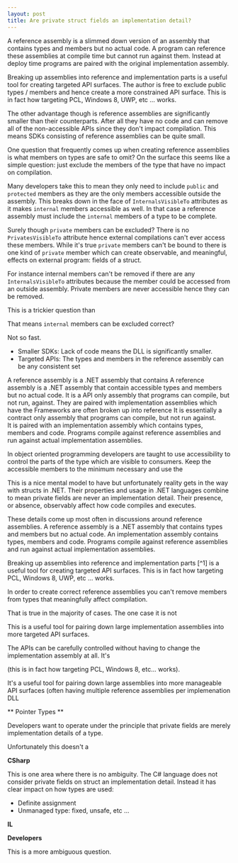 ```yaml
---
layout: post
title: Are private struct fields an implementation detail?
---
```


A reference assembly is a slimmed down version of an assembly that contains types and members but no actual code.  A program can reference these assemblies at compile time but cannot run against them.  Instead at deploy time programs are paired with the original implementation assembly.

Breaking up assemblies into reference and implementation parts is a useful tool for creating targeted API surfaces.  The author is free to exclude public types / members and hence create a more constrained API surface. This is in fact how targeting PCL, Windows 8, UWP, etc ... works.  

The other advantage though is reference assemblies are significantly smaller than their counterparts.  After all they have no code and can remove all of the non-accessible APIs since they don't impact compilation. This means SDKs consisting of reference assemblies can be quite small.  

One question that frequently comes up when creating reference assemblies is what members on types are safe to omit? On the surface this seems like a simple question: just exclude the members of the type that have no impact on compilation.  

Many developers take this to mean they only need to include `public` and `protected` members as they are the only members accessible outside the assembly.  This breaks down in the face of `InternalsVisibleTo` attributes as it makes `internal` members accessible as well.  In that case a reference assembly must include the `internal` members of a type to be complete.

Surely though `private` members can be excluded?  There is no `PrivatesVisibleTo` attribute hence external compilations can't ever access these members.  While it's true `private` members can't be bound to there is one kind of `private` member which can create observable, and meaningful, effects on external program: fields of a struct.  




For instance internal members can't be removed if there are any `InternalsVisibleTo` attributes because the member could be accessed from an outside assembly.  Private members are never accessible hence they can be removed.

This is a trickier question than



That means `internal` members can be excluded correct?  

Not so fast.   


- Smaller SDKs: Lack of code means the DLL is significantly smaller.
- Targeted APIs: The types and members in the reference assembly can be any consistent set

A reference assembly is a .NET assembly that contains
A reference assembly is a .NET assembly that contain accessible types and members but no actual code.  It is a API only assembly that programs can compile, but not run, against.  They are paired with implementation assemblies which have the
Frameworks are often broken up into reference
It is essentially a contract only assembly that programs can compile, but not run against.  
It is paired with an implementation assembly which contains types, members and code.  Programs compile against reference assemblies and run against actual implementation assemblies.


In object oriented programming developers are taught to use accessibility to control the parts of the type which are visible to consumers.  Keep the accessible members to the minimum necessary and use the

This is a nice mental model to have but unfortunately reality gets in the way with structs in .NET.  Their properties and usage in .NET languages combine to mean private fields are never an implementation detail.  Their presence, or absence, observably affect how code compiles and executes.  

These details come up most often in discussions around reference assemblies.  A reference assembly is a .NET assembly that contains types and members but no actual code.  An implementation assembly contains types, members and code. Programs compile against reference assemblies and run against actual implementation assemblies.

Breaking up assemblies into reference and implementation parts [^1] is a useful tool for creating targeted API surfaces.  This is in fact how targeting PCL, Windows 8, UWP, etc ... works.  

In order to create correct reference assemblies you can't remove members  from types that meaningfully affect compilation.   

That is true in the majority of cases.  The one case it is not

This is a useful tool for pairing down large implementation assemblies into more targeted API surfaces.  

The APIs can be carefully controlled without having to change the implementation assembly at all.  It's



 (this is in fact how targeting PCL, Windows 8, etc... works).  

It's a useful tool for pairing down large assemblies into more manageable API surfaces (often having multiple reference assemblies per implemenation DLL


** Pointer Types **



Developers want to operate under the principle that private fields are merely implementation details of a type.  

Unfortunately this doesn't a


**CSharp**

This is one area where there is no ambiguity.  The C# language does not consider private fields on struct an implementation detail.  Instead it has clear impact on how types are used:

- Definite assignment
- Unmanaged type: fixed, unsafe, etc ...

**IL**



**Developers**

This is a more ambiguous question.
